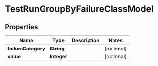 

# TestRunGroupByFailureClassModel


## Properties

| Name | Type | Description | Notes |
|------------ | ------------- | ------------- | -------------|
|**failureCategory** | **String** |  |  [optional] |
|**value** | **Integer** |  |  [optional] |




